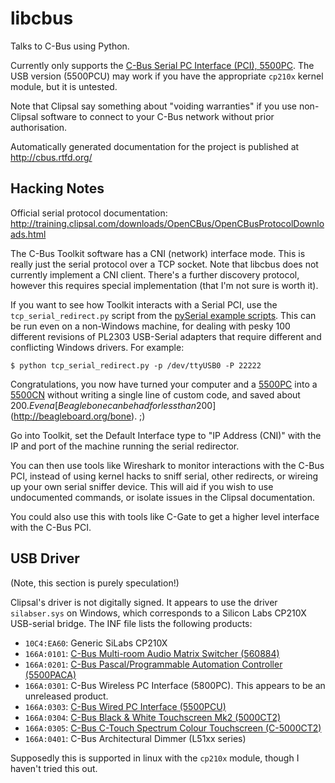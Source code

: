 # libcbus #

Talks to C-Bus using Python.

Currently only supports the [C-Bus Serial PC Interface (PCI), 5500PC](http://www2.clipsal.com/cis/technical/product_groups/cbus/system_units_and_accessories/pc_interface).  The USB version (5500PCU) may work if you have the appropriate `cp210x` kernel module, but it is untested.

Note that Clipsal say something about "voiding warranties" if you use non-Clipsal software to connect to your C-Bus network without prior authorisation.

Automatically generated documentation for the project is published at http://cbus.rtfd.org/

## Hacking Notes ##

Official serial protocol documentation: http://training.clipsal.com/downloads/OpenCBus/OpenCBusProtocolDownloads.html

The C-Bus Toolkit software has a CNI (network) interface mode.  This is really just the serial protocol over a TCP socket.  Note that libcbus does not currently implement a CNI client.  There's a further discovery protocol, however this requires special implementation (that I'm not sure is worth it).

If you want to see how Toolkit interacts with a Serial PCI, use the `tcp_serial_redirect.py` script from the [pySerial example scripts](http://pyserial.sourceforge.net/examples.html#tcp-ip-serial-bridge).  This can be run even on a non-Windows machine, for dealing with pesky 100 different revisions of PL2303 USB-Serial adapters that require different and conflicting Windows drivers.  For example:

    $ python tcp_serial_redirect.py -p /dev/ttyUSB0 -P 22222
	
Congratulations, you now have turned your computer and a [5500PC](http://www2.clipsal.com/cis/technical/product_groups/cbus/system_units_and_accessories/pc_interface) into a [5500CN](http://www2.clipsal.com/cis/technical/product_groups/cbus/system_units_and_accessories/ethernet_interface) without writing a single line of custom code, and saved about 200$.  Even a [Beaglebone can be had for less than 200$](http://beagleboard.org/bone). ;)

Go into Toolkit, set the Default Interface type to "IP Address (CNI)" with the IP and port of the machine running the serial redirector.

You can then use tools like Wireshark to monitor interactions with the C-Bus PCI, instead of using kernel hacks to sniff serial, other redirects, or wireing up your own serial sniffer device.  This will aid if you wish to use undocumented commands, or isolate issues in the Clipsal documentation.

You could also use this with tools like C-Gate to get a higher level interface with the C-Bus PCI.



## USB Driver ##

(Note, this section is purely speculation!)

Clipsal's driver is not digitally signed.  It appears to use the driver `silabser.sys` on Windows, which corresponds to a Silicon Labs CP210X USB-serial bridge.  The INF file lists the following products:

* `10C4:EA60`: Generic SiLabs CP210X
* `166A:0101`: [C-Bus Multi-room Audio Matrix Switcher (560884)](http://updates.clipsal.com/ClipsalOnline/ProductInformation.aspx?CatNo=560884/2&ref=)
* `166A:0201`: [C-Bus Pascal/Programmable Automation Controller (5500PACA)](http://updates.clipsal.com/ClipsalOnline/ProductInformation.aspx?CatNo=5500PACA&ref=)
* `166A:0301`: C-Bus Wireless PC Interface (5800PC).  This appears to be an unreleased product.
* `166A:0303`: [C-Bus Wired PC Interface (5500PCU)](http://updates.clipsal.com/ClipsalOnline/ProductInformation.aspx?CatNo=5500PCU&ref=)
* `166A:0304`: [C-Bus Black & White Touchscreen Mk2 (5000CT2)](http://updates.clipsal.com/ClipsalOnline/ProductInformation.aspx?CatNo=5000CT2WB&ref=)
* `166A:0305`: [C-Bus C-Touch Spectrum Colour Touchscreen (C-5000CT2)](http://updates.clipsal.com/ClipsalOnline/ProductInformation.aspx?CatNo=C-5000CTDL2&ref=)
* `166A:0401`: C-Bus Architectural Dimmer (L51xx series)

Supposedly this is supported in linux with the `cp210x` module, though I haven't tried this out.
